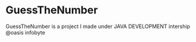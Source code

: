 # GuessTheNumber
GuessTheNumber is a project I made under JAVA DEVELOPMENT intership @oasis infobyte
